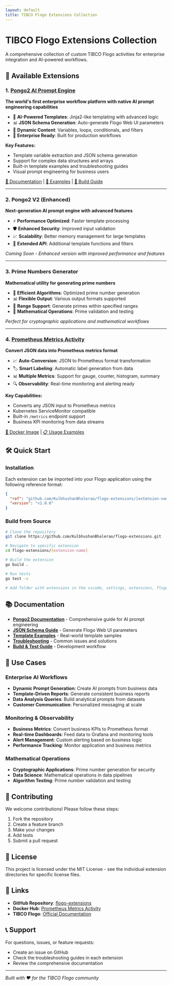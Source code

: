 ```yaml
---
layout: default
title: TIBCO Flogo Extensions Collection
---
```


# TIBCO Flogo Extensions Collection

A comprehensive collection of custom TIBCO Flogo activities for enterprise integration and AI-powered workflows.

## 🚀 Available Extensions

### 1. [Pongo2 AI Prompt Engine](./pongo2/docs/README)
**The world's first enterprise workflow platform with native AI prompt engineering capabilities**

- 🤖 **AI-Powered Templates**: Jinja2-like templating with advanced logic
- 📊 **JSON Schema Generation**: Auto-generate Flogo Web UI parameters
- 🔄 **Dynamic Content**: Variables, loops, conditionals, and filters
- 🎯 **Enterprise Ready**: Built for production workflows

**Key Features:**
- Template variable extraction and JSON schema generation
- Support for complex data structures and arrays
- Built-in template examples and troubleshooting guides
- Visual prompt engineering for business users

[📖 Documentation](./pongo2/docs/) | [🧪 Examples](./pongo2/docs/PONGO2_EXAMPLES.md) | [🔧 Build Guide](./pongo2/docs/BUILD_TEST_GUIDE.md)

---

### 2. Pongo2 V2 (Enhanced)
**Next-generation AI prompt engine with advanced features**

- ⚡ **Performance Optimized**: Faster template processing
- 🛡️ **Enhanced Security**: Improved input validation
- 📈 **Scalability**: Better memory management for large templates
- 🔌 **Extended API**: Additional template functions and filters

*Coming Soon - Enhanced version with improved performance and features*

---

### 3. Prime Numbers Generator
**Mathematical utility for generating prime numbers**

- 🔢 **Efficient Algorithms**: Optimized prime number generation
- 📊 **Flexible Output**: Various output formats supported
- 🎯 **Range Support**: Generate primes within specified ranges
- 🧮 **Mathematical Operations**: Prime validation and testing

*Perfect for cryptographic applications and mathematical workflows*

---

### 4. [Prometheus Metrics Activity](./prometheus-metrics/)
**Convert JSON data into Prometheus metrics format**

- 📈 **Auto-Conversion**: JSON to Prometheus format transformation
- 🏷️ **Smart Labeling**: Automatic label generation from data
- 📊 **Multiple Metrics**: Support for gauge, counter, histogram, summary
- 🔍 **Observability**: Real-time monitoring and alerting ready

**Key Capabilities:**
- Converts any JSON input to Prometheus metrics
- Kubernetes ServiceMonitor compatible
- Built-in `/metrics` endpoint support
- Business KPI monitoring from data streams

[🐳 Docker Image](https://hub.docker.com/r/kulbhushanbhalerao/flogo-prometheus-metrics-activity) | [📋 Usage Examples](./prometheus-metrics/samples/)

## 🛠️ Quick Start

### Installation
Each extension can be imported into your Flogo application using the following reference format:

```json
{
  "ref": "github.com/KulbhushanBhalerao/flogo-extensions/[extension-name]",
  "version": "v1.0.0"
}
```

### Build from Source
```bash
# Clone the repository
git clone https://github.com/KulbhushanBhalerao/flogo-extensions.git

# Navigate to specific extension
cd flogo-extensions/[extension-name]

# Build the extension
go build .

# Run tests
go test -v

# Add folder with extensions in the vscode, settings, extensions, flogo, extensions path
```


## 📚 Documentation

- **[Pongo2 Documentation](./pongo2/docs/README)** - Comprehensive guide for AI prompt engineering
- **[JSON Schema Guide](./pongo2/docs/JSON_SCHEMA_GUIDE.md)** - Generate Flogo Web UI parameters
- **[Template Examples](./pongo2/docs/PONGO2_EXAMPLES.md)** - Real-world template samples
- **[Troubleshooting](./pongo2/docs/TROUBLESHOOTING.md)** - Common issues and solutions
- **[Build & Test Guide](./pongo2/docs/BUILD_TEST_GUIDE.md)** - Development workflow

## 🎯 Use Cases

### Enterprise AI Workflows
- **Dynamic Prompt Generation**: Create AI prompts from business data
- **Template-Driven Reports**: Generate consistent business reports
- **Data Analysis Queries**: Build analytical prompts from datasets
- **Customer Communication**: Personalized messaging at scale

### Monitoring & Observability
- **Business Metrics**: Convert business KPIs to Prometheus format
- **Real-time Dashboards**: Feed data to Grafana and monitoring tools
- **Alert Management**: Custom alerting based on business logic
- **Performance Tracking**: Monitor application and business metrics

### Mathematical Operations
- **Cryptographic Applications**: Prime number generation for security
- **Data Science**: Mathematical operations in data pipelines
- **Algorithm Testing**: Prime number validation and testing

## 🤝 Contributing

We welcome contributions! Please follow these steps:

1. Fork the repository
2. Create a feature branch
3. Make your changes
4. Add tests
5. Submit a pull request

## 📄 License

This project is licensed under the MIT License - see the individual extension directories for specific license files.

## 🔗 Links

- **GitHub Repository**: [flogo-extensions](https://github.com/KulbhushanBhalerao/flogo-extensions)
- **Docker Hub**: [Prometheus Metrics Activity](https://hub.docker.com/r/kulbhushanbhalerao/flogo-prometheus-metrics-activity)
- **TIBCO Flogo**: [Official Documentation](https://docs.tibco.com/products/tibco-flogo-enterprise)

## 📞 Support

For questions, issues, or feature requests:
- Create an issue on GitHub
- Check the troubleshooting guides in each extension
- Review the comprehensive documentation

---

*Built with ❤️ for the TIBCO Flogo community*